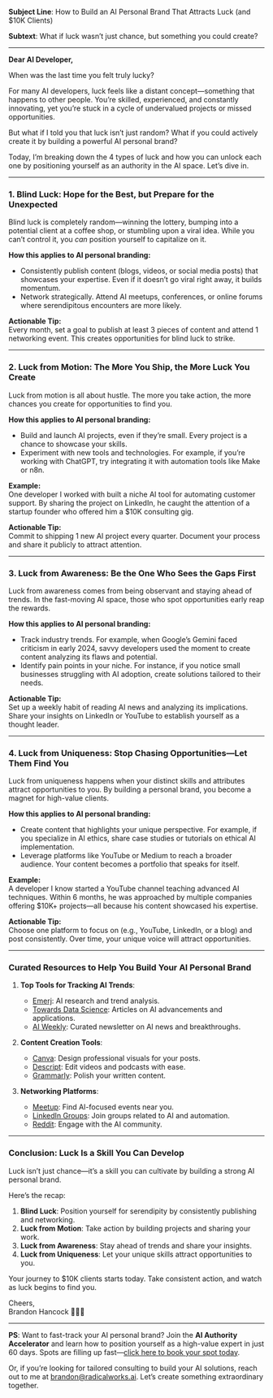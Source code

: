 **Subject Line**: How to Build an AI Personal Brand That Attracts Luck (and $10K Clients)  

**Subtext**: What if luck wasn’t just chance, but something you could create?  

---

**Dear AI Developer,**  

When was the last time you felt truly lucky?  

For many AI developers, luck feels like a distant concept—something that happens to other people. You’re skilled, experienced, and constantly innovating, yet you’re stuck in a cycle of undervalued projects or missed opportunities.  

But what if I told you that luck isn’t just random? What if you could actively create it by building a powerful AI personal brand?  

Today, I’m breaking down the 4 types of luck and how you can unlock each one by positioning yourself as an authority in the AI space. Let’s dive in.  

---

### **1. Blind Luck: Hope for the Best, but Prepare for the Unexpected**  

Blind luck is completely random—winning the lottery, bumping into a potential client at a coffee shop, or stumbling upon a viral idea. While you can’t control it, you *can* position yourself to capitalize on it.  

**How this applies to AI personal branding:**  
- Consistently publish content (blogs, videos, or social media posts) that showcases your expertise. Even if it doesn’t go viral right away, it builds momentum.  
- Network strategically. Attend AI meetups, conferences, or online forums where serendipitous encounters are more likely.  

**Actionable Tip:**  
Every month, set a goal to publish at least 3 pieces of content and attend 1 networking event. This creates opportunities for blind luck to strike.  

---

### **2. Luck from Motion: The More You Ship, the More Luck You Create**  

Luck from motion is all about hustle. The more you take action, the more chances you create for opportunities to find you.  

**How this applies to AI personal branding:**  
- Build and launch AI projects, even if they’re small. Every project is a chance to showcase your skills.  
- Experiment with new tools and technologies. For example, if you’re working with ChatGPT, try integrating it with automation tools like Make or n8n.  

**Example:**  
One developer I worked with built a niche AI tool for automating customer support. By sharing the project on LinkedIn, he caught the attention of a startup founder who offered him a $10K consulting gig.  

**Actionable Tip:**  
Commit to shipping 1 new AI project every quarter. Document your process and share it publicly to attract attention.  

---

### **3. Luck from Awareness: Be the One Who Sees the Gaps First**  

Luck from awareness comes from being observant and staying ahead of trends. In the fast-moving AI space, those who spot opportunities early reap the rewards.  

**How this applies to AI personal branding:**  
- Track industry trends. For example, when Google’s Gemini faced criticism in early 2024, savvy developers used the moment to create content analyzing its flaws and potential.  
- Identify pain points in your niche. For instance, if you notice small businesses struggling with AI adoption, create solutions tailored to their needs.  

**Actionable Tip:**  
Set up a weekly habit of reading AI news and analyzing its implications. Share your insights on LinkedIn or YouTube to establish yourself as a thought leader.  

---

### **4. Luck from Uniqueness: Stop Chasing Opportunities—Let Them Find You**  

Luck from uniqueness happens when your distinct skills and attributes attract opportunities to you. By building a personal brand, you become a magnet for high-value clients.  

**How this applies to AI personal branding:**  
- Create content that highlights your unique perspective. For example, if you specialize in AI ethics, share case studies or tutorials on ethical AI implementation.  
- Leverage platforms like YouTube or Medium to reach a broader audience. Your content becomes a portfolio that speaks for itself.  

**Example:**  
A developer I know started a YouTube channel teaching advanced AI techniques. Within 6 months, he was approached by multiple companies offering $10K+ projects—all because his content showcased his expertise.  

**Actionable Tip:**  
Choose one platform to focus on (e.g., YouTube, LinkedIn, or a blog) and post consistently. Over time, your unique voice will attract opportunities.  

---

### **Curated Resources to Help You Build Your AI Personal Brand**  

1. **Top Tools for Tracking AI Trends**:  
   - [Emerj](https://emerj.com): AI research and trend analysis.  
   - [Towards Data Science](https://towardsdatascience.com): Articles on AI advancements and applications.  
   - [AI Weekly](https://aiweekly.co): Curated newsletter on AI news and breakthroughs.  

2. **Content Creation Tools**:  
   - [Canva](https://canva.com): Design professional visuals for your posts.  
   - [Descript](https://descript.com): Edit videos and podcasts with ease.  
   - [Grammarly](https://grammarly.com): Polish your written content.  

3. **Networking Platforms**:  
   - [Meetup](https://meetup.com): Find AI-focused events near you.  
   - [LinkedIn Groups](https://linkedin.com): Join groups related to AI and automation.  
   - [Reddit](https://reddit.com/r/MachineLearning): Engage with the AI community.  

---

### **Conclusion: Luck Is a Skill You Can Develop**  

Luck isn’t just chance—it’s a skill you can cultivate by building a strong AI personal brand.  

Here’s the recap:  
1. **Blind Luck**: Position yourself for serendipity by consistently publishing and networking.  
2. **Luck from Motion**: Take action by building projects and sharing your work.  
3. **Luck from Awareness**: Stay ahead of trends and share your insights.  
4. **Luck from Uniqueness**: Let your unique skills attract opportunities to you.  

Your journey to $10K clients starts today. Take consistent action, and watch as luck begins to find you.  

Cheers,  
Brandon Hancock 👨‍💻🥂  

---

**PS**: Want to fast-track your AI personal brand? Join the **AI Authority Accelerator** and learn how to position yourself as a high-value expert in just 60 days. Spots are filling up fast—[click here to book your spot today](#).  

Or, if you’re looking for tailored consulting to build your AI solutions, reach out to me at [brandon@radicalworks.ai](mailto:brandon@radicalworks.ai). Let’s create something extraordinary together.